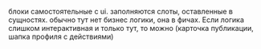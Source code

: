 блоки самостоятельные с ui. заполняются слоты, оставленные в сущностях. обычно тут нет бизнес логики, она в фичах. Если логика слишком интерактивная и только тут, то можно (карточка публикации, шапка профиля с действиями)
